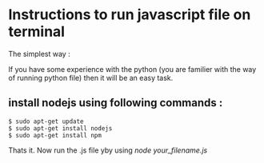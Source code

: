 # Instructions to run javascript file on terminal  

The simplest way :  

If you have some experience with the python (you are familier with the way of running python file) then it will be an easy task.  

## install nodejs using following commands :  

```
$ sudo apt-get update  
$ sudo apt-get install nodejs  
$ sudo apt-get install npm  
```  

Thats it. Now run the .js file yby using *node your_filename.js*
